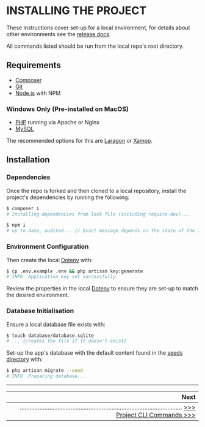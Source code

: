 # INSTALLING THE PROJECT

These instructions cover set-up for a local environment, for details about other environments see the [release docs](RELEASE.md).

All commands listed should be run from the local repo's root directory.

## Requirements

* [Composer](https://getcomposer.org/download)
* [Git](https://git-scm.com/downloads)
* [Node.js](https://nodejs.org/en/download) with NPM

### Windows Only (Pre-installed on MacOS)

* [PHP](https://www.php.net/) running via Apache or Nginx
* [MySQL](https://www.mysql.com/)

The recommended options for this are [Laragon](https://laragon.org/download/index.html) or [Xampp](https://www.apachefriends.org/download.html).

## Installation

### Dependencies

Once the repo is forked and then cloned to a local repository, install the project's dependencies by running the following:

```sh
$ composer i
# Installing dependencies from lock file (including require-dev)...

$ npm i
# up to date, audited... // Exact message depends on the state of the local environment
```

### Environment Configuration

Then create the local [Dotenv](./.env) with:

```sh
$ cp .env.example .env && php artisan key:generate
# INFO  Application key set successfully.
```

Review the properties in the local [Dotenv](./.env) to ensure they are set-up to match the desired environment.

### Database Initialisation

Ensure a local database file exists with:

```sh
$ touch database/database.sqlite
# ... {creates the file if it doesn't exist}
```

Set-up the app's database with the default content found in the [seeds directory](../storage/app/seeds/) with:

```sh
$ php artisan migrate --seed
# INFO  Preparing database...
```

---

|                                                                                                                                          Next|
|---------------------------------------------------------------------------------------------------------------------------------------------:|
|................................................................................................... [>>> Project CLI Commands >>>](CONSOLE.md)|
